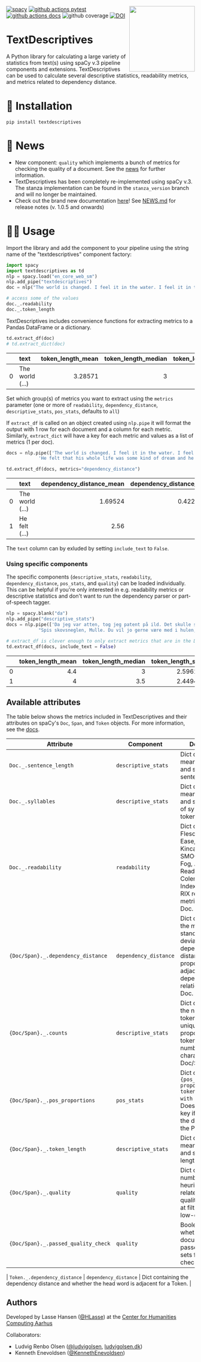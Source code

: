 
<a href="https://github.com/HLasse/TextDescriptives"><img src="https://github.com/HLasse/TextDescriptives/raw/master/docs/_static/icon.png" width="175" height="175" align="right" /></a>

[![spacy](https://img.shields.io/badge/built%20with-spaCy-09a3d5.svg)](https://spacy.io)
[![github actions pytest](https://github.com/hlasse/textdescriptives/actions/workflows/pytest-cov-comment.yml/badge.svg)](https://github.com/hlasse/textdescriptives/actions)
[![github actions docs](https://github.com/hlasse/textdescriptives/actions/workflows/documentation.yml/badge.svg)](https://hlasse.github.io/TextDescriptives/)
![github coverage](https://img.shields.io/endpoint?url=https://gist.githubusercontent.com/hlasse/24ee79064ca9d49616cbc410da65cee2/raw/badge-textdescriptives-pytest-coverage.json)
[![DOI](https://zenodo.org/badge/236710916.svg)](https://zenodo.org/badge/latestdoi/236710916)



# TextDescriptives

A Python library for calculating a large variety of statistics from text(s) using spaCy v.3 pipeline components and extensions. TextDescriptives can be used to calculate several descriptive statistics, readability metrics, and metrics related to dependency distance. 

# 🔧 Installation
`pip install textdescriptives`

# 📰 News

* New component: `quality` which implements a bunch of metrics for checking the quality of a document. See the [news](https://github.com/HLasse/TextDescriptives/blob/master/NEWS.md) for further information. 
* TextDescriptives has been completely re-implemented using spaCy v.3. The stanza implementation can be found in the `stanza_version` branch and will no longer be maintained. 
* Check out the brand new documentation [here](https://hlasse.github.io/TextDescriptives/)!
See [NEWS.md](https://github.com/HLasse/TextDescriptives/blob/master/NEWS.md) for release notes (v. 1.0.5 and onwards)


# 👩‍💻 Usage

Import the library and add the component to your pipeline using the string name of the "textdescriptives" component factory:

```py
import spacy
import textdescriptives as td
nlp = spacy.load("en_core_web_sm")
nlp.add_pipe("textdescriptives") 
doc = nlp("The world is changed. I feel it in the water. I feel it in the earth. I smell it in the air. Much that once was is lost, for none now live who remember it.")

# access some of the values
doc._.readability
doc._.token_length
```

TextDescriptives includes convenience functions for extracting metrics to a Pandas DataFrame or a dictionary.

```py
td.extract_df(doc)
# td.extract_dict(doc)
```
|      | text             | token_length_mean | token_length_median | token_length_std | sentence_length_mean | sentence_length_median | sentence_length_std | syllables_per_token_mean | syllables_per_token_median | syllables_per_token_std | n_tokens | n_unique_tokens | proportion_unique_tokens | n_characters | n_sentences | flesch_reading_ease | flesch_kincaid_grade |    smog | gunning_fog | automated_readability_index | coleman_liau_index |     lix |  rix | dependency_distance_mean | dependency_distance_std | prop_adjacent_dependency_relation_mean | prop_adjacent_dependency_relation_std | pos_prop_DT | pos_prop_NN | pos_prop_VBZ | pos_prop_VBN | pos_prop_. | pos_prop_PRP | pos_prop_VBP | pos_prop_IN | pos_prop_RB | pos_prop_VBD | pos_prop_, | pos_prop_WP |
| ---: | :--------------- | ----------------: | ------------------: | ---------------: | -------------------: | ---------------------: | ------------------: | -----------------------: | -------------------------: | ----------------------: | -------: | --------------: | -----------------------: | -----------: | ----------: | ------------------: | -------------------: | ------: | ----------: | --------------------------: | -----------------: | ------: | ---: | -----------------------: | ----------------------: | -------------------------------------: | ------------------------------------: | ----------: | ----------: | -----------: | -----------: | ---------: | -----------: | -----------: | ----------: | ----------: | -----------: | ---------: | ----------: |
|    0 | The world  (...) |           3.28571 |                   3 |          1.54127 |                    7 |                      6 |             3.09839 |                  1.08571 |                          1 |                0.368117 |       35 |              23 |                 0.657143 |          121 |           5 |             107.879 |           -0.0485714 | 5.68392 |     3.94286 |                    -2.45429 |          -0.708571 | 12.7143 |  0.4 |                  1.69524 |                0.422282 |                                0.44381 |                             0.0863679 |    0.097561 |    0.121951 |    0.0487805 |    0.0487805 |   0.121951 |     0.170732 |     0.121951 |    0.121951 |   0.0731707 |    0.0243902 |  0.0243902 |   0.0243902 |

Set which group(s) of metrics you want to extract using the `metrics` parameter (one or more of `readability`, `dependency_distance`, `descriptive_stats`, `pos_stats`, defaults to `all`)

If `extract_df` is called on an object created using `nlp.pipe` it will format the output with 1 row for each document and a column for each metric. Similarly, `extract_dict` will have a key for each metric and values as a list of metrics (1 per doc).
```py
docs = nlp.pipe(['The world is changed. I feel it in the water. I feel it in the earth. I smell it in the air. Much that once was is lost, for none now live who remember it.',
            'He felt that his whole life was some kind of dream and he sometimes wondered whose it was and whether they were enjoying it.'])

td.extract_df(docs, metrics="dependency_distance")
```
|      | text            | dependency_distance_mean | dependency_distance_std | prop_adjacent_dependency_relation_mean | prop_adjacent_dependency_relation_std |
| ---: | :-------------- | -----------------------: | ----------------------: | -------------------------------------: | ------------------------------------: |
|    0 | The world (...) |                  1.69524 |                0.422282 |                                0.44381 |                             0.0863679 |
|    1 | He felt (...)   |                     2.56 |                       0 |                                   0.44 |                                     0 |

The `text` column can by exluded by setting `include_text` to `False`.

### Using specific components
The specific components (`descriptive_stats`, `readability`, `dependency_distance`, `pos_stats`, and `quality`) can be loaded individually. This can be helpful if you're only interested in e.g. readability metrics or descriptive statistics and don't want to run the dependency parser or part-of-speech tagger. 

```py
nlp = spacy.blank("da")
nlp.add_pipe("descriptive_stats")
docs = nlp.pipe(['Da jeg var atten, tog jeg patent på ild. Det skulle senere vise sig at blive en meget indbringende forretning',
            "Spis skovsneglen, Mulle. Du vil jo gerne være med i hulen, ikk'?"])

# extract_df is clever enough to only extract metrics that are in the Doc
td.extract_df(docs, include_text = False)
```

|      | token_length_mean | token_length_median | token_length_std | sentence_length_mean | sentence_length_median | sentence_length_std | syllables_per_token_mean | syllables_per_token_median | syllables_per_token_std | n_tokens | n_unique_tokens | proportion_unique_tokens | n_characters | n_sentences |
| ---: | ----------------: | ------------------: | ---------------: | -------------------: | ---------------------: | ------------------: | -----------------------: | -------------------------: | ----------------------: | -------: | --------------: | -----------------------: | -----------: | ----------: |
|    0 |               4.4 |                   3 |          2.59615 |                   10 |                     10 |                   1 |                     1.65 |                          1 |                0.852936 |       20 |              19 |                     0.95 |           90 |           2 |
|    1 |                 4 |                 3.5 |          2.44949 |                    6 |                      6 |                   3 |                  1.58333 |                          1 |                0.862007 |       12 |              12 |                        1 |           53 |           2 |

## Available attributes
The table below shows the metrics included in TextDescriptives and their attributes on spaCy's `Doc`, `Span`, and `Token` objects. For more information, see the [docs](https://hlasse.github.io/TextDescriptives/).

| Attribute                           | Component             | Description                                                                                                                                                                  |
| ----------------------------------- | --------------------- | ---------------------------------------------------------------------------------------------------------------------------------------------------------------------------- |
| `Doc._.sentence_length`             | `descriptive_stats`   | Dict containing mean, median, and std of sentence length.                                                                                                                    |
| `Doc._.syllables`                   | `descriptive_stats`   | Dict containing mean, median, and std of number of syllables per token.                                                                                                      |
| `Doc._.readability`                 | `readability`         | Dict containing Flesch Reading Ease, Flesch-Kincaid Grade, SMOG, Gunning-Fog, Automated Readability Index, Coleman-Liau Index, LIX, and RIX readability metrics for the Doc. |
| `{Doc/Span}._.dependency_distance`  | `dependency_distance` | Dict containing the mean and standard deviation of the dependency distance and proportion adjacent dependency relations in the Doc.                                          |
| `{Doc/Span}._.counts`               | `descriptive_stats`   | Dict containing the number of tokens, number of unique tokens, proportion unique tokens, and number of characters in the Doc/Span.                                           |
| `{Doc/Span}._.pos_proportions`      | `pos_stats`           | Dict of `{pos_prop_POSTAG: proportion of all tokens tagged with POSTAG}`. Does not create a key if no tokens in the document fit the POSTAG.                                 |
| `{Doc/Span}._.token_length`         | `descriptive_stats`   | Dict containing mean, median, and std of token length.                                                                                                                       |
| `{Doc/Span}._.quality`              | `quality`             | Dict containing a number of heuristic metrics related to text quality. Targeted at filtering out low-quality text.                                                                      |
| `{Doc/Span}._.passed_quality_check` | `quality`             | Boolean on whether the document or span passed threshold sets for quality checks.                                                                                            |


| `Token._.dependency_distance`  | `dependency_distance` | Dict containing the dependency distance and whether the head word is adjacent for a Token.                                                                                   |



  ## Authors

  Developed by Lasse Hansen ([@HLasse](https://lassehansen.me)) at the [Center for Humanities Computing Aarhus](https://chcaa.io)


  Collaborators:

  * Ludvig Renbo Olsen ([@ludvigolsen]( https://github.com/ludvigolsen ), [ludvigolsen.dk]( http://ludvigolsen.dk ))
  * Kenneth Enevoldsen ([@KennethEnevoldsen](https://github.com/kennethenevoldsen))
